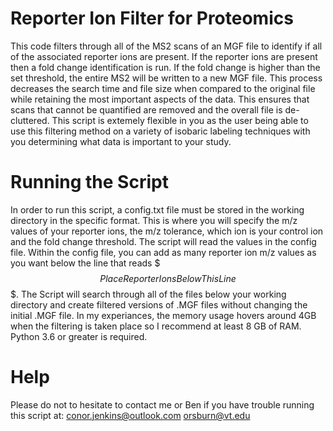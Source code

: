 # Reporter Ion Filter for Proteomics
This code filters through all of the MS2 scans of an MGF file to identify if all of the associated reporter ions are present. If the reporter ions are present then a fold change identification is run. If the fold change is higher than the set threshold, the entire MS2 will be written to a new MGF file. This process decreases the search time and file size when compared to the original file while retaining the most important aspects of the data. This ensures that scans that cannot be quantified are removed and the overall file is de-cluttered. This script is extemely flexible in you as the user being able to use this filtering method on a variety of isobaric labeling techniques with you determining what data is important to your study.

# Running the Script
In order to run this script, a config.txt file must be stored in the working directory in the specific format. This is where you will specify the m/z values of your reporter ions, the m/z tolerance, which ion is your control ion and the fold change threshold. The script will read the values in the config file. Within the config file, you can add as many reporter ion m/z values as you want below the line that reads $$$ Place Reporter Ions Below This Line $$$. The Script will search through all of the files below your working directory and create filtered versions of .MGF files without changing the initial .MGF file. In my experiances, the memory usage hovers around 4GB when the filtering is taken place so I recommend at least 8 GB of RAM. Python 3.6 or greater is required.

# Help
Please do not to hesitate to contact me or Ben if you have trouble running this script at:
conor.jenkins@outlook.com
orsburn@vt.edu
